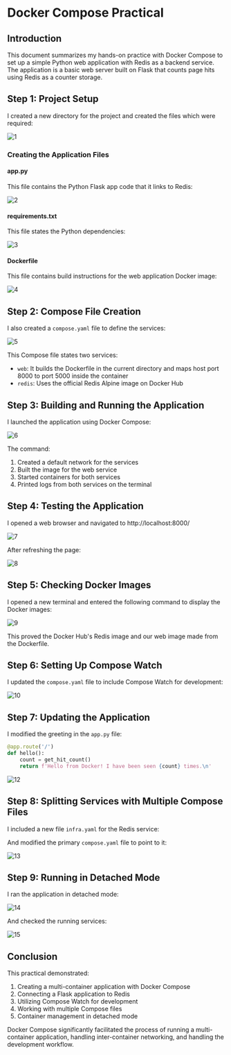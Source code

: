 # Docker Compose Practical

## Introduction

This document summarizes my hands-on practice with Docker Compose to set up a simple Python web application with Redis as a backend service. The application is a basic web server built on Flask that counts page hits using Redis as a counter storage.

## Step 1: Project Setup

I created a new directory for the project and created the files which were required:

![1](./images/1.jpg)

### Creating the Application Files

#### app.py
This file contains the Python Flask app code that it links to Redis:

![2](./images/2.jpg)

#### requirements.txt
This file states the Python dependencies:

![3](./images/3.jpg)

#### Dockerfile
This file contains build instructions for the web application Docker image:

![4](./images/4.jpg)

## Step 2: Compose File Creation

I also created a `compose.yaml` file to define the services:

![5](./images/5.jpg)

This Compose file states two services:
- `web`: It builds the Dockerfile in the current directory and maps host port 8000 to port 5000 inside the container
- `redis`: Uses the official Redis Alpine image on Docker Hub

## Step 3: Building and Running the Application

I launched the application using Docker Compose:

![6](./images/6.jpg)

The command:
1. Created a default network for the services
2. Built the image for the web service
3. Started containers for both services
4. Printed logs from both services on the terminal

## Step 4: Testing the Application

I opened a web browser and navigated to http://localhost:8000/

![7](./images/7.jpg)


After refreshing the page:

![8](./images/8.jpg)

## Step 5: Checking Docker Images

I opened a new terminal and entered the following command to display the Docker images:

![9](./images/9.jpg)

This proved the Docker Hub's Redis image and our web image made from the Dockerfile.

## Step 6: Setting Up Compose Watch

I updated the `compose.yaml` file to include Compose Watch for development:

![10](./images/10.jpg)

## Step 7: Updating the Application

I modified the greeting in the `app.py` file:

```python
@app.route('/')
def hello():
    count = get_hit_count()
    return f'Hello from Docker! I have been seen {count} times.\n'
```

![12](./images/12.jpg)

## Step 8: Splitting Services with Multiple Compose Files

I included a new file `infra.yaml` for the Redis service:

And modified the primary `compose.yaml` file to point to it:

![13](./images/13.jpg)

## Step 9: Running in Detached Mode

I ran the application in detached mode:

![14](./images/14.jpg)

And checked the running services:

![15](./images/15.jpg)

## Conclusion

This practical demonstrated:
1. Creating a multi-container application with Docker Compose
2. Connecting a Flask application to Redis
3. Utilizing Compose Watch for development
4. Working with multiple Compose files
5. Container management in detached mode

Docker Compose significantly facilitated the process of running a multi-container application, handling inter-container networking, and handling the development workflow.